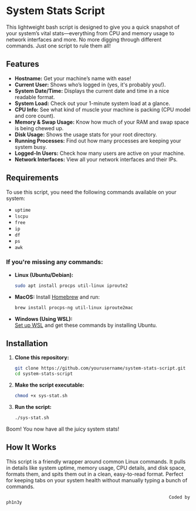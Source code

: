 #  System Stats Script

This lightweight bash script is designed to give you a quick snapshot of your system’s vital stats—everything from CPU and memory usage to network interfaces and more. No more digging through different commands. Just one script to rule them all! 

## Features
- **Hostname:** Get your machine’s name with ease! 
- **Current User:** Shows who’s logged in (yes, it's probably you!).
- **System Date/Time:** Displays the current date and time in a nice readable format. 
- **System Load:** Check out your 1-minute system load at a glance. 
- **CPU Info:** See what kind of muscle your machine is packing (CPU model and core count). 
- **Memory & Swap Usage:** Know how much of your RAM and swap space is being chewed up. 
- **Disk Usage:** Shows the usage stats for your root directory. 
- **Running Processes:** Find out how many processes are keeping your system busy. 
- **Logged-In Users:** Check how many users are active on your machine. 
- **Network Interfaces:** View all your network interfaces and their IPs. 

## Requirements

To use this script, you need the following commands available on your system:
- `uptime`
- `lscpu`
- `free`
- `ip`
- `df`
- `ps`
- `awk`

### If you're missing any commands:
- **Linux (Ubuntu/Debian):**
  ```bash
  sudo apt install procps util-linux iproute2
  ```

- **MacOS:**
  Install [Homebrew](https://brew.sh/) and run:
  ```bash
  brew install procps-ng util-linux iproute2mac
  ```

- **Windows (Using WSL):**  
  [Set up WSL](https://docs.microsoft.com/en-us/windows/wsl/install) and get these commands by installing Ubuntu.

##  Installation

1. **Clone this repository:**
   ```bash
   git clone https://github.com/yourusername/system-stats-script.git
   cd system-stats-script
   ```

2. **Make the script executable:**
   ```bash
   chmod +x sys-stat.sh
   ```

3. **Run the script:**
   ```bash
   ./sys-stat.sh
   ```

Boom! You now have all the juicy system stats!

##  How It Works

This script is a friendly wrapper around common Linux commands. It pulls in details like system uptime, memory usage, CPU details, and disk space, formats them, and spits them out in a clean, easy-to-read format. Perfect for keeping tabs on your system health without manually typing a bunch of commands.

                                                                  Coded by ph1n3y
